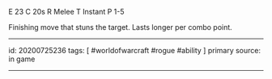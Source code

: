 
E 23
C 20s
R Melee
T Instant
P 1-5

Finishing move that stuns the target. Lasts longer per combo point.

---

id: 20200725236
tags: [ #worldofwarcraft #rogue #ability ]
primary source: in game

---